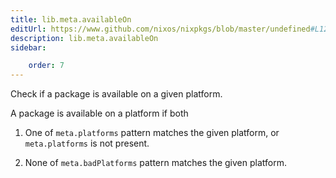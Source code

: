 ```yaml
---
title: lib.meta.availableOn
editUrl: https://www.github.com/nixos/nixpkgs/blob/master/undefined#L126C17
description: lib.meta.availableOn
sidebar:

    order: 7
---
```


Check if a package is available on a given platform.

A package is available on a platform if both

1. One of `meta.platforms` pattern matches the given
platform, or `meta.platforms` is not present.

2. None of `meta.badPlatforms` pattern matches the given platform.



